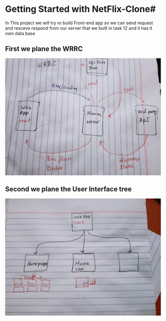 # Getting Started with NetFlix-Clone#

 In This project we will try ro build Front-end app so we can send request and resceve respond from our server that we built in task 12 and it has it own data base 


## First we plane the WRRC 
![link](./public/WRRC%20(2).jpeg)

## Second we plane the User Interface tree 
![link](./public/UI.jpeg)

